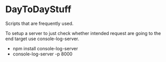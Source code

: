 # DayToDayStuff
Scripts that are frequently used.

To setup a server to just check whether intended request are going to the end target use console-log-server.
* npm install console-log-server
* console-log-server -p 8000


